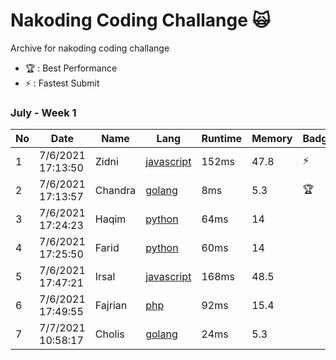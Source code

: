 # Nakoding Coding Challange 🙀
Archive for nakoding coding challange  

- 🏆 : Best Performance
- ⚡ : Fastest Submit

### July - Week 1

| No | Date              | Name      | Lang        | Runtime | Memory | Badge |
| -- | ----------------- | --------- | ----------- | ------- | ------ | ----- |
| 1  | 7/6/2021 17:13:50 | Zidni     | [javascript](https://pastebin.com/GZZFq5SS)  | 152ms   | 47.8   | ⚡   | 
| 2  | 7/6/2021 17:13:57 | Chandra   | [golang](https://play.golang.org/p/78lRSdaJOme)     | 8ms     | 5.3    | 🏆   |
| 3  | 7/6/2021 17:24:23 | Haqim     | [python](https://www.mycompiler.io/view/DuAHo8T)      | 64ms    | 14     |       |
| 4  | 7/6/2021 17:25:50 | Farid     | [python](https://replit.com/@Frdzm/Palindrome)     | 60ms    | 14     |       |
| 5  | 7/6/2021 17:47:21 | Irsal     | [javascript](https://jsfiddle.net/irsalsss/bke9317f/3/)  | 168ms   | 48.5   |       |
| 6  | 7/6/2021 17:49:55 | Fajrian   | [php](https://pastebin.com/KZvrM6XA)         | 92ms    | 15.4   |       |
| 7  | 7/7/2021 10:58:17 | Cholis    | [golang](https://play.golang.org/p/3gOhoW4jmhH)      | 24ms    | 5.3    |       |


<!--
**mcholismalik/mcholismalik** is a ✨ _special_ ✨ repository because its `README.md` (this file) appears on your GitHub profile.

Here are some ideas to get you started:

- 🔭 I’m currently working on ...
- 🌱 I’m currently learning ...
- 👯 I’m looking to collaborate on ...
- 🤔 I’m looking for help with ...
- 💬 Ask me about ...
- 📫 How to reach me: ...
- 😄 Pronouns: ...
- ⚡ Fun fact: ...
-->
